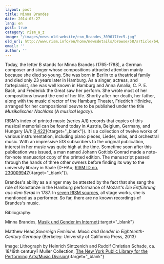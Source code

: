 ```yaml
---
layout: post
title: Minna Brandes
date: 2014-05-27
lang: en
post: true
category: rism_a_z
image: "/images/news-old-website/csm_Brandes_309617fec5.jpg"
old_url: http://www.rism.info/en/home/newsdetails/browse/58/article/64/minna-brandes-1.html
email: ''
author: ''
---
```


Today, the letter B stands for Minna Brandes (1765-1788), a German composer and singer whose compositions attracted attention mainly because she died so young. She was born in Berlin to a theatrical family and died only 23 years later in Hamburg. As a singer, actress, and fortepianist, she was well known in Hamburg and Anna Amalia, C. P. E. Bach, and Frederick the Great saw her perform. She wrote most of her compositions toward the end of her life. Shortly after her death, her father, along with the music director of the Hamburg Theater, Friedrich Hönicke, arranged for her compositional oeuvre to be published under the title _Musikalischer Nachlass_ (_A musical legacy_).

RISM's index of printed music (series A/I) records that copies of this musical memorial can be found today in Austria, Belgium, Germany, and Hungary (A/I: [B 4221](https://opac.rism.info/search?id=00000990006846){:target="_blank"}). It is a collection of twelve works of various instrumentation, including piano pieces, Lieder, arias, and orchestral music. With an impressive 518 subscribers to the original publication, interest in her music was quite high at the time. Sometime soon after this publication was issued, a man named Johann Gottlob Conrad made a note-for-note manuscript copy of the printed edition. The manuscript passed through the hands of three other owners before finding its way to the university library in Saale (D-HAu; [RISM ID no. 230009947](http://opac.rism.info/search?documentid=230009947){:target="_blank"}).

Brandes's ability as a singer may be attested by the fact that she sang the role of Konstanze in the Hamburg performance of Mozart's _Die Entführung aus dem Serail_ in 1787. In [seven RISM sources](https://opac.rism.info/search?View=rism&q=minna+brandes "external-link-new-window"), all stage works, she is mentioned as a performer. So far, there are no known recordings of Brandes's music.

Bibliography:

Minna Brandes, [Musik und Gender im Internet](https://mugi.hfmt-hamburg.de/artikel/Minna_Brandes.html){:target="_blank"}

Matthew Head,_Sovereign Feminine: Music and Gender in Eighteenth-Century Germany_ (Berkeley: University of California Press, 2013)

Image: Lithograph by Heinrich Sintzenich and Rudolf Christian Schade, ca. 18/19th century? Muller Collection, [The New York Public Library for the Performing Arts/Music Division](http://digitalgallery.nypl.org/nypldigital/id?1106184){:target="_blank"}